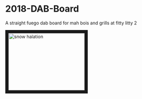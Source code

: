 # 2018-DAB-Board
A straight fuego dab board for mah bois and grills at fitty litty 2

<a href="https://www.youtube.com/watch?v=tnQa6BT6Sl4" target="_blank"><img src="https://i.ytimg.com/vi/g1p5eNOsl7I/maxresdefault.jpg" alt="snow halation" width="240" height="180" border="10" /></a>